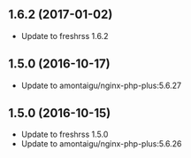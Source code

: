 
## 1.6.2 (2017-01-02)
- Update to freshrss 1.6.2

## 1.5.0 (2016-10-17)
- Update to amontaigu/nginx-php-plus:5.6.27

## 1.5.0 (2016-10-15)
- Update to freshrss 1.5.0
- Update to amontaigu/nginx-php-plus:5.6.26
